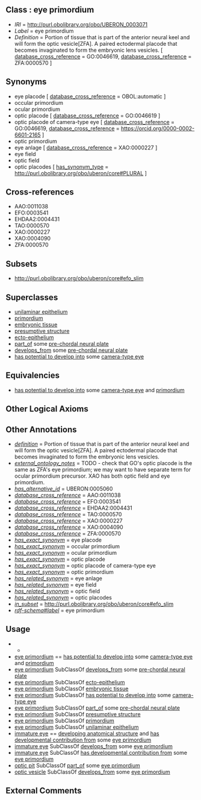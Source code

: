 
## Class : eye primordium

 * *IRI* = http://purl.obolibrary.org/obo/UBERON_0003071
 * *Label* = eye primordium
 * *Definition* = Portion of tissue that is part of the anterior neural keel and will form the optic vesicle[ZFA]. A paired ectodermal placode that becomes invaginated to form the embryonic lens vesicles. [ [database_cross_reference](../../ef/oboInOwl#hasDbXref.md) = GO:0046619, [database_cross_reference](../../ef/oboInOwl#hasDbXref.md) = ZFA:0000570 ]

## Synonyms

 * eye placode [ [database_cross_reference](../../ef/oboInOwl#hasDbXref.md) = OBOL:automatic ]
 * occular primordium
 * ocular primordium
 * optic placode [ [database_cross_reference](../../ef/oboInOwl#hasDbXref.md) = GO:0046619 ]
 * optic placode of camera-type eye [ [database_cross_reference](../../ef/oboInOwl#hasDbXref.md) = GO:0046619, [database_cross_reference](../../ef/oboInOwl#hasDbXref.md) = https://orcid.org/0000-0002-6601-2165 ]
 * optic primordium
 * eye anlage [ [database_cross_reference](../../ef/oboInOwl#hasDbXref.md) = XAO:0000227 ]
 * eye field
 * optic field
 * optic placodes [ [has_synonym_type](../../pe/oboInOwl#hasSynonymType.md) = http://purl.obolibrary.org/obo/uberon/core#PLURAL ]

## Cross-references

 * AAO:0011038
 * EFO:0003541
 * EHDAA2:0004431
 * TAO:0000570
 * XAO:0000227
 * XAO:0004090
 * ZFA:0000570

## Subsets

 * http://purl.obolibrary.org/obo/uberon/core#efo_slim

## Superclasses

 * [unilaminar epithelium](../../UBERON/90/UBERON_0000490.md)
 * [primordium](../../UBERON/48/UBERON_0001048.md)
 * [embryonic tissue](../../UBERON/91/UBERON_0005291.md)
 * [presumptive structure](../../UBERON/98/UBERON_0006598.md)
 * [ecto-epithelium](../../UBERON/71/UBERON_0010371.md)
 * [part_of](../../BFO/50/BFO_0000050.md) some [pre-chordal neural plate](../../UBERON/56/UBERON_0003056.md)
 * [develops_from](../../RO/02/RO_0002202.md) some [pre-chordal neural plate](../../UBERON/56/UBERON_0003056.md)
 * [has potential to develop into](../../RO/87/RO_0002387.md) some [camera-type eye](../../UBERON/19/UBERON_0000019.md)

## Equivalencies

 * [has potential to develop into](../../RO/87/RO_0002387.md) some [camera-type eye](../../UBERON/19/UBERON_0000019.md) and [primordium](../../UBERON/48/UBERON_0001048.md)

## Other Logical Axioms


## Other Annotations

 * *[definition](../../IAO/15/IAO_0000115.md)* = Portion of tissue that is part of the anterior neural keel and will form the optic vesicle[ZFA]. A paired ectodermal placode that becomes invaginated to form the embryonic lens vesicles.
 * *[external_ontology_notes](../../UBPROP/12/UBPROP_0000012.md)* = TODO - check that GO's optic placode is the same as ZFA's eye primordium; we may want to have separate term for ocular primordium precursor. XAO has both optic field and eye primordium.
 * *[has_alternative_id](../../Id/oboInOwl#hasAlternativeId.md)* = UBERON:0005060
 * *[database_cross_reference](../../ef/oboInOwl#hasDbXref.md)* = AAO:0011038
 * *[database_cross_reference](../../ef/oboInOwl#hasDbXref.md)* = EFO:0003541
 * *[database_cross_reference](../../ef/oboInOwl#hasDbXref.md)* = EHDAA2:0004431
 * *[database_cross_reference](../../ef/oboInOwl#hasDbXref.md)* = TAO:0000570
 * *[database_cross_reference](../../ef/oboInOwl#hasDbXref.md)* = XAO:0000227
 * *[database_cross_reference](../../ef/oboInOwl#hasDbXref.md)* = XAO:0004090
 * *[database_cross_reference](../../ef/oboInOwl#hasDbXref.md)* = ZFA:0000570
 * *[has_exact_synonym](../../ym/oboInOwl#hasExactSynonym.md)* = eye placode
 * *[has_exact_synonym](../../ym/oboInOwl#hasExactSynonym.md)* = occular primordium
 * *[has_exact_synonym](../../ym/oboInOwl#hasExactSynonym.md)* = ocular primordium
 * *[has_exact_synonym](../../ym/oboInOwl#hasExactSynonym.md)* = optic placode
 * *[has_exact_synonym](../../ym/oboInOwl#hasExactSynonym.md)* = optic placode of camera-type eye
 * *[has_exact_synonym](../../ym/oboInOwl#hasExactSynonym.md)* = optic primordium
 * *[has_related_synonym](../../ym/oboInOwl#hasRelatedSynonym.md)* = eye anlage
 * *[has_related_synonym](../../ym/oboInOwl#hasRelatedSynonym.md)* = eye field
 * *[has_related_synonym](../../ym/oboInOwl#hasRelatedSynonym.md)* = optic field
 * *[has_related_synonym](../../ym/oboInOwl#hasRelatedSynonym.md)* = optic placodes
 * *[in_subset](../../et/oboInOwl#inSubset.md)* = http://purl.obolibrary.org/obo/uberon/core#efo_slim
 * *[rdf-schema#label](../../el/rdf-schema#label.md)* = eye primordium

## Usage

 * -
 * [eye primordium](../../UBERON/71/UBERON_0003071.md) == [has potential to develop into](../../RO/87/RO_0002387.md) some [camera-type eye](../../UBERON/19/UBERON_0000019.md) and [primordium](../../UBERON/48/UBERON_0001048.md)
 * [eye primordium](../../UBERON/71/UBERON_0003071.md) SubClassOf [develops_from](../../RO/02/RO_0002202.md) some [pre-chordal neural plate](../../UBERON/56/UBERON_0003056.md)
 * [eye primordium](../../UBERON/71/UBERON_0003071.md) SubClassOf [ecto-epithelium](../../UBERON/71/UBERON_0010371.md)
 * [eye primordium](../../UBERON/71/UBERON_0003071.md) SubClassOf [embryonic tissue](../../UBERON/91/UBERON_0005291.md)
 * [eye primordium](../../UBERON/71/UBERON_0003071.md) SubClassOf [has potential to develop into](../../RO/87/RO_0002387.md) some [camera-type eye](../../UBERON/19/UBERON_0000019.md)
 * [eye primordium](../../UBERON/71/UBERON_0003071.md) SubClassOf [part_of](../../BFO/50/BFO_0000050.md) some [pre-chordal neural plate](../../UBERON/56/UBERON_0003056.md)
 * [eye primordium](../../UBERON/71/UBERON_0003071.md) SubClassOf [presumptive structure](../../UBERON/98/UBERON_0006598.md)
 * [eye primordium](../../UBERON/71/UBERON_0003071.md) SubClassOf [primordium](../../UBERON/48/UBERON_0001048.md)
 * [eye primordium](../../UBERON/71/UBERON_0003071.md) SubClassOf [unilaminar epithelium](../../UBERON/90/UBERON_0000490.md)
 * [immature eye](../../UBERON/12/UBERON_0010312.md) == [developing anatomical structure](../../UBERON/23/UBERON_0005423.md) and [has developmental contribution from](../../RO/54/RO_0002254.md) some [eye primordium](../../UBERON/71/UBERON_0003071.md)
 * [immature eye](../../UBERON/12/UBERON_0010312.md) SubClassOf [develops_from](../../RO/02/RO_0002202.md) some [eye primordium](../../UBERON/71/UBERON_0003071.md)
 * [immature eye](../../UBERON/12/UBERON_0010312.md) SubClassOf [has developmental contribution from](../../RO/54/RO_0002254.md) some [eye primordium](../../UBERON/71/UBERON_0003071.md)
 * [optic pit](../../UBERON/70/UBERON_0006270.md) SubClassOf [part_of](../../BFO/50/BFO_0000050.md) some [eye primordium](../../UBERON/71/UBERON_0003071.md)
 * [optic vesicle](../../UBERON/28/UBERON_0004128.md) SubClassOf [develops_from](../../RO/02/RO_0002202.md) some [eye primordium](../../UBERON/71/UBERON_0003071.md)

## External Comments

